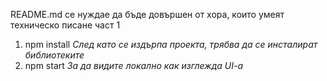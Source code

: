 
README.md се нуждае да бъде довършен от хора, които умеят техническо писане част 1

1. npm install
    *След като се издърпа проекта, трябва да се инсталират библиотеките*
2. npm start
    *За да видите локално как изглежда UI-a* 
